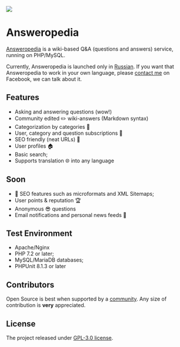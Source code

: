 <img src="https://travis-ci.org/answeropedia/answeropedia.svg?branch=master" />

# Answeropedia

[Answeropedia](https://answeropedia.org) is a wiki-based Q&A (questions and answers) service, running on PHP/MySQL.

Currently, Answeropedia is launched only in [Russian](https://answeropedia.org/ru). If you want that Answeropedia to work in your own language, please [contact me](https://www.facebook.com/alexandergomzyakov) on Facebook, we can talk about it.

## Features

+ Asking and answering questions (wow!)
+ Community edited :pencil2: wiki-answers (Markdown syntax) 
+ Categorization by categories :ledger:
+ User, category and question subscriptions :love_letter:
+ SEO friendly (neat URLs) :tada:
+ User profiles :house:
+ Basic search;
+ Supports translation :globe_with_meridians: into any language

## Soon

+ :strawberry: SEO features such as microformats and XML Sitemaps;
+ User points & reputation :trophy:
+ Anonymous :sunglasses: questions 
+ Email notifications and personal news feeds :herb:


## Test Environment 

+ Apache/Nginx
+ PHP 7.2 or later;
+ MySQL/MariaDB databases;
+ PHPUnit 8.1.3 or later

## Contributors

Open Source is best when supported by a [community](https://github.com/answeropedia/answeropedia/graphs/contributors). Any size of contribution is **very** appreciated.

## License

The project released under [GPL-3.0 license](https://github.com/answeropedia/answeropedia/blob/master/LICENSE).
